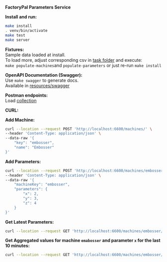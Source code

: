 **FactoryPal Parameters Service**


**Install and run:**
```bash
make install
. venv/bin/activate
make test
make server
```

**Fixtures:**<br>
Sample data loaded at install.<br>
To load more, adjust corresponding csv in [task folder](./resources/task) and execute:<br>
`make populate-machines`and `populate-parameters` or just re-run `make install`


**OpenAPI Documentation (Swagger):**<br>
Use `make swagger` to generate docs.<br>
Available in [resources/swagger](./resources/swagger)


**Postman endpoints:**<br>
Load [collection](./resources/postman)

**CURL:**<br>

**Add Machine:**
```bash
curl --location --request POST 'http://localhost:6600/machines/' \
--header 'Content-Type: application/json' \
--data-raw '{ 
    "key": "embosser", 
    "name": "Embosser" 
}'
```

**Add Parameters:**
```bash
curl --location --request POST 'http://localhost:6600/machines/embosser/parameters' \
--header 'Content-Type: application/json' \
--data-raw '{
    "machineKey": "embosser",
    "parameters": {
        "x": 2,
        "y": 3,
        "z": 4
    }
}'
```


**Get Latest Parameters:**
```bash
curl --location --request GET 'http://localhost:6600/machines/embosser/parameters/latest'
```

**Get Aggregated values for machine `emabosser` and parameter `x` for the last 10 minutes:**
```bash
curl --location --request GET 'http://localhost:6600/machines/embosser/parameters/x/aggregates?lastMinutes=10'
```
